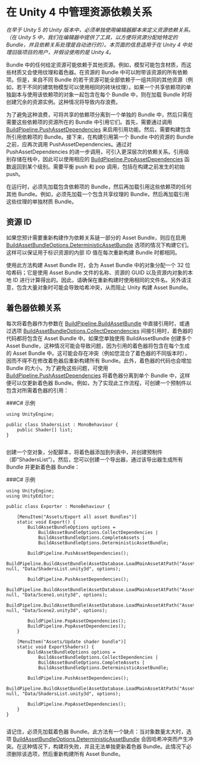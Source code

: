 在 Unity 4 中管理资源依赖关系
===========================

*在早于 Unity 5 的 Unity 版本中，必须单独使用编辑器脚本来定义资源依赖关系。（在 Unity 5 中，我们在编辑器中提供了工具，以方便将资源分配给特定的Bundle，并且依赖关系处理是自动进行的）。本页面的信息适用于在 Unity 4 中处理旧版项目的用户，并假设使用的是 Unity 4。*

Bundle 中的任何给定资源可能依赖于其他资源。例如，模型可能包含材质，而这些材质又会使用纹理和着色器。在资源的 Bundle 中可以附带该资源的所有依赖项。但是，来自不同 Bundle 的若干资源可能全部依赖于一组共同的其他资源（例如，若干不同的建筑物模型可以使用相同的砖块纹理）。如果一个共享依赖项的单独副本与使用该依赖项的对象一起包含在每个 Bundle 中，则在加载 Bundle 时将创建冗余的资源实例。这种情况将导致内存浪费。

为了避免这种浪费，可将共享的依赖项分离到一个单独的 Bundle 中，然后只需在需要这些依赖项的资源所在的 Bundle 中引用它们。首先，需要通过调用 [BuildPipeline.PushAssetDependencies](../ScriptReference/BuildPipeline.PushAssetDependencies.html) 来启用引用功能。然后，需要构建包含所引用依赖项的 Bundle。接下来，在构建引用第一个 Bundle 中的资源的 Bundle 之前，应再次调用 PushAssetDependencies。通过对 PushAssetDependencies 的进一步调用，可引入更深层次的依赖关系。引用级别存储在栈中，因此可以使用相应的 [BuildPipeline.PopAssetDependencies](../ScriptReference/BuildPipeline.PopAssetDependencies.html) 函数返回到某个级别。需要平衡 push 和 pop 调用，包括在构建之前发生的初始 push。

在运行时，必须先加载包含依赖项的 Bundle，然后再加载引用这些依赖项的任何其他 Bundle。例如，必须先加载一个包含共享纹理的 Bundle，然后再加载引用这些纹理的单独材质 Bundle。

资源 ID
---------


如果您预计需要重新构建作为依赖关系链一部分的 Asset Bundle，则应在启用 [BuildAssetBundleOptions.DeterministicAssetBundle](../ScriptReference/BuildAssetBundleOptions.DeterministicAssetBundle.html) 选项的情况下构建它们。这样可以保证用于标识资源的内部 ID 值在每次重新构建 Bundle 时都相同。

使用此方法构建 Asset Bundle 时，会为 Asset Bundle 中的对象分配一个 32 位哈希码；它是使用 Asset Bundle 文件的名称、资源的 GUID 以及资源内对象的本地 ID 进行计算得出的。因此，请确保在重新构建时使用相同的文件名。另外请注意，包含大量对象时可能会导致哈希冲突，从而阻止 Unity 构建 Asset Bundle。

着色器依赖关系
--------------------


每次将着色器作为参数在 [BuildPipeline.BuildAssetBundle](../ScriptReference/BuildPipeline.BuildAssetBundle.html) 中直接引用时，或通过选项 [BuildAssetBundleOptions.CollectDependencies](../ScriptReference/BuildAssetBundleOptions.CollectDependencies.html) 间接引用时，着色器的代码都将包含在 Asset Bundle 中。如果您单独使用 BuildAssetBundle 创建多个 Asset Bundle，这种情况可能会导致问题，因为引用的着色器将包含在每个生成的 Asset Bundle 中。这可能会存在冲突（例如您混合了着色器的不同版本时），因而不得不在修改着色器后重新构建所有 Bundle。此外，着色器的代码也会增加 Bundle 的大小。为了避免这些问题，可使用 [BuildPipeline.PushAssetDependencies](../ScriptReference/BuildPipeline.PushAssetDependencies.html) 将着色器分离到单个 Bundle 中，这样便可以仅更新着色器 Bundle。例如，为了实现此工作流程，可创建一个预制件以包含对所需着色器的引用：

###C# 示例


````
using UnityEngine;

public class ShadersList : MonoBehaviour {
	public Shader[] list;
} 


````

创建一个空对象，分配脚本，将着色器添加到列表中，并创建预制件（即“ShadersList”）。然后，您可以创建一个导出器，通过该导出器生成所有 Bundle 并更新着色器 Bundle：

###C# 示例


````
using UnityEngine;
using UnityEditor;

public class Exporter : MonoBehaviour {
	
	[MenuItem("Assets/Export all asset Bundles")]
	static void Export() {
		BuildAssetBundleOptions options = 
			BuildAssetBundleOptions.CollectDependencies | 
			BuildAssetBundleOptions.CompleteAssets | 
			BuildAssetBundleOptions.DeterministicAssetBundle;
		
		BuildPipeline.PushAssetDependencies();
		BuildPipeline.BuildAssetBundle(AssetDatabase.LoadMainAssetAtPath("Assets/ShadersList.prefab"), null, "Data/ShadersList.unity3d", options);
			
		BuildPipeline.PushAssetDependencies();
		BuildPipeline.BuildAssetBundle(AssetDatabase.LoadMainAssetAtPath("Assets/Scene1.prefab"), null, "Data/Scene1.unity3d", options);
		BuildPipeline.BuildAssetBundle(AssetDatabase.LoadMainAssetAtPath("Assets/Scene2.prefab"), null, "Data/Scene2.unity3d", options);		
		
		BuildPipeline.PopAssetDependencies();
		BuildPipeline.PopAssetDependencies();
	}
	
	[MenuItem("Assets/Update shader bundle")]
	static void ExportShaders() {
		BuildAssetBundleOptions options = 
			BuildAssetBundleOptions.CollectDependencies | 
			BuildAssetBundleOptions.CompleteAssets | 
			BuildAssetBundleOptions.DeterministicAssetBundle;
		
		BuildPipeline.PushAssetDependencies();
		BuildPipeline.BuildAssetBundle(AssetDatabase.LoadMainAssetAtPath("Assets/ShadersList.prefab"), null, "Data/ShadersList.unity3d", options);
		
		BuildPipeline.PopAssetDependencies();
	}
}


````

请记住，必须先加载着色器 Bundle。此方法有一个缺点：当对象数量太大时，选项 [BuildAssetBundleOptions.DeterministicAssetBundle](../ScriptReference/BuildAssetBundleOptions.DeterministicAssetBundle.html) 会因哈希冲突而产生冲突。在这种情况下，构建将失败，并且无法单独更新着色器 Bundle。此情况下必须删除该选项，然后重新构建所有 Asset Bundle。

